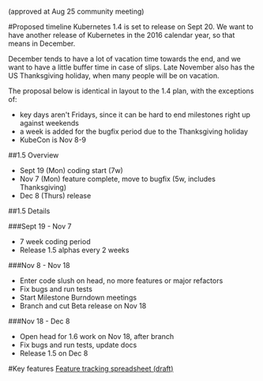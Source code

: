 (approved at Aug 25 community meeting)

#Proposed timeline
Kubernetes 1.4 is set to release on Sept 20.  We want to have another release of Kubernetes in the 2016 calendar year, so that means in December.

December tends to have a lot of vacation time towards the end, and we want to have a little buffer time in case of slips.  Late November also has the US Thanksgiving holiday, when many people will be on vacation.

The proposal below is identical in layout to the 1.4 plan, with the exceptions of:
- key days aren't Fridays, since it can be hard to end milestones right up against weekends
- a week is added for the bugfix period due to the Thanksgiving holiday
- KubeCon is Nov 8-9

##1.5 Overview
- Sept 19 (Mon) coding start (7w)
- Nov 7 (Mon) feature complete, move to bugfix (5w, includes Thanksgiving)
- Dec 8 (Thurs) release

##1.5 Details

###Sept 19 - Nov 7
- 7 week coding period
- Release 1.5 alphas every 2 weeks

###Nov 8 - Nov 18
- Enter code slush on head, no more features or major refactors
- Fix bugs and run tests
- Start Milestone Burndown meetings
- Branch and cut Beta release on Nov 18

###Nov 18 - Dec 8
- Open head for 1.6 work on Nov 18, after branch
- Fix bugs and run tests, update docs
- Release 1.5 on Dec 8


#Key features
[Feature tracking spreadsheet (draft)](https://docs.google.com/spreadsheets/d/1g9JU-67ncE4MHMeKnmslm-JO_aKeltv2kg_Dd6VFmKs/edit?usp=sharing)
